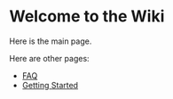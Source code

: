 # Welcome to the Wiki

Here is the main page.

Here are other pages:
* [FAQ](https://dprensha.github.io/testwiki/faq)
* [Getting Started](https://dprensha.github.io/testwiki/gettingStarted)
